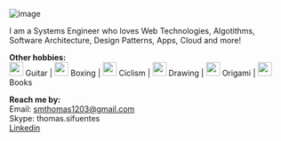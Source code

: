 ![image](https://user-images.githubusercontent.com/1950702/126917521-c9063e96-d155-43f5-b76a-3c496cf494e5.png)

I am a Systems Engineer who loves Web Technologies, Algotithms, Software Architecture, Design Patterns, Apps, Cloud and more!

**Other hobbies:**    
<img src="https://image.flaticon.com/icons/png/512/1913/1913235.png" width="25" height="25"> Guitar | 
<img width="25" height="25" src="https://image.flaticon.com/icons/png/512/2736/2736150.png"> Boxing | 
<img width="25" height="25" src="https://image.flaticon.com/icons/png/512/3600/3600996.png"> Ciclism | 
<img width="25" height="25" src="https://image.flaticon.com/icons/png/512/806/806647.png"> Drawing | 
<img width="25" height="25" src="https://image.flaticon.com/icons/png/512/129/129350.png"> Origami | 
<img width="25" height="25" src="https://image.flaticon.com/icons/png/512/167/167755.png"> Books

**Reach me by:**  
Email: smthomas1203@gmail.com  
Skype: thomas.sifuentes  
[Linkedin](https://www.linkedin.com/in/thomas-sifuentes-a8a93539/)  
<!--
**tsifuentes/tsifuentes** is a ✨ _special_ ✨ repository because its `README.md` (this file) appears on your GitHub profile.

Here are some ideas to get you started:

- 🔭 I’m currently working on ...
- 🌱 I’m currently learning ...
- 👯 I’m looking to collaborate on ...
- 🤔 I’m looking for help with ...
- 💬 Ask me about ...
- 📫 How to reach me: ...
- 😄 Pronouns: ...
- ⚡ Fun fact: ...
-->
